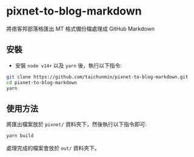 # pixnet-to-blog-markdown

將痞客邦部落格匯出 MT 格式備份檔處理成 GitHub Markdown

## 安裝

* 安裝 `node v14+` 以及 `yarn` 後，執行以下指令:

```bash
git clone https://github.com/taichunmin/pixnet-to-blog-markdown.git
cd pixnet-to-blog-markdown
yarn
```

## 使用方法

將匯出檔案放於 `pixnet/` 資料夾下，然後執行以下指令即可:

```bash
yarn build
```

處理完成的檔案會放於 `out/` 資料夾下。
